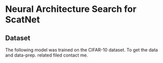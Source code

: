 # Neural Architecture Search for ScatNet
## Dataset
The following model was trained on the CIFAR-10 dataset. To get the data and data-prep. related filed contact me.
